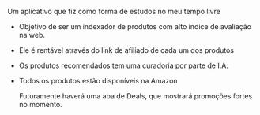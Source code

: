 Um aplicativo que fiz como forma de estudos no meu tempo livre

- Objetivo de ser um indexador de produtos com alto índice de avaliação na web.
- Ele é rentável através do link de afiliado de cada um dos produtos
- Os produtos recomendados tem uma curadoria por parte de I.A.
- Todos os produtos estão disponíveis na Amazon

  Futuramente haverá uma aba de Deals, que mostrará promoções fortes no momento.

